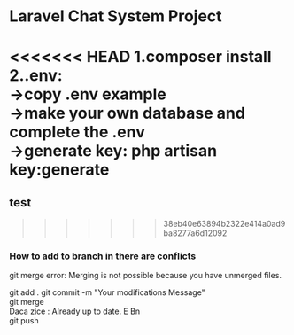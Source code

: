 # Laravel Chat System Project
<<<<<<< HEAD
1.composer install  
2..env:  
->copy .env example  
->make your own database and complete the .env  
->generate key: php artisan key:generate  
=======
## test
>>>>>>> 38eb40e63894b2322e414a0ad9ba8277a6d12092
### How to add to branch in there are conflicts
git merge
error: Merging is not possible because you have unmerged files.
  
git add .
git commit -m "Your modifications Message"  
git merge  
Daca zice : Already up to date. E Bn  
git push
